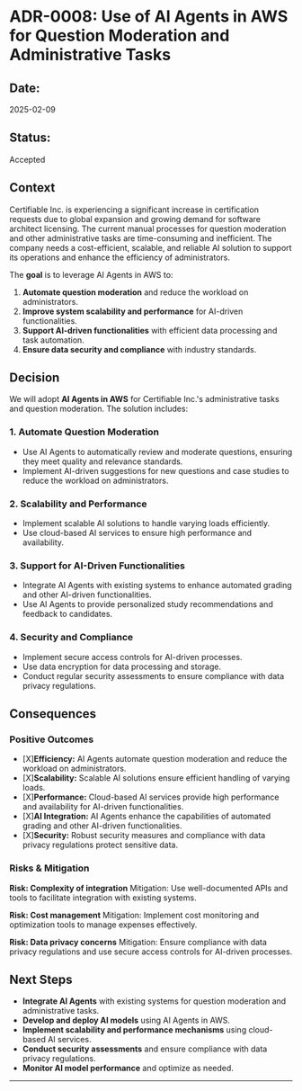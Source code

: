 # **ADR-0008: Use of AI Agents in AWS for Question Moderation and Administrative Tasks**

## **Date:**

2025-02-09

## **Status:**

Accepted

## **Context**

Certifiable Inc. is experiencing a significant increase in certification requests due to global expansion and growing demand for software architect licensing. The current manual processes for question moderation and other administrative tasks are time-consuming and inefficient. The company needs a cost-efficient, scalable, and reliable AI solution to support its operations and enhance the efficiency of administrators.

The **goal** is to leverage AI Agents in AWS to:

1. **Automate question moderation** and reduce the workload on administrators.
2. **Improve system scalability and performance** for AI-driven functionalities.
3. **Support AI-driven functionalities** with efficient data processing and task automation.
4. **Ensure data security and compliance** with industry standards.

## **Decision**

We will adopt **AI Agents in AWS** for Certifiable Inc.'s administrative tasks and question moderation. The solution includes:

### **1. Automate Question Moderation**

- Use AI Agents to automatically review and moderate questions, ensuring they meet quality and relevance standards.
- Implement AI-driven suggestions for new questions and case studies to reduce the workload on administrators.

### **2. Scalability and Performance**

- Implement scalable AI solutions to handle varying loads efficiently.
- Use cloud-based AI services to ensure high performance and availability.

### **3. Support for AI-Driven Functionalities**

- Integrate AI Agents with existing systems to enhance automated grading and other AI-driven functionalities.
- Use AI Agents to provide personalized study recommendations and feedback to candidates.

### **4. Security and Compliance**

- Implement secure access controls for AI-driven processes.
- Use data encryption for data processing and storage.
- Conduct regular security assessments to ensure compliance with data privacy regulations.

## **Consequences**

### **Positive Outcomes**

* [X]**Efficiency:** AI Agents automate question moderation and reduce the workload on administrators.
* [X]**Scalability:** Scalable AI solutions ensure efficient handling of varying loads.
* [X]**Performance:** Cloud-based AI services provide high performance and availability for AI-driven functionalities.
* [X]**AI Integration:** AI Agents enhance the capabilities of automated grading and other AI-driven functionalities.
* [X]**Security:** Robust security measures and compliance with data privacy regulations protect sensitive data.

### **Risks & Mitigation**

**Risk: Complexity of integration**
Mitigation: Use well-documented APIs and tools to facilitate integration with existing systems.

**Risk: Cost management**
Mitigation: Implement cost monitoring and optimization tools to manage expenses effectively.

**Risk: Data privacy concerns**
Mitigation: Ensure compliance with data privacy regulations and use secure access controls for AI-driven processes.

## **Next Steps**

- **Integrate AI Agents** with existing systems for question moderation and administrative tasks.
- **Develop and deploy AI models** using AI Agents in AWS.
- **Implement scalability and performance mechanisms** using cloud-based AI services.
- **Conduct security assessments** and ensure compliance with data privacy regulations.
- **Monitor AI model performance** and optimize as needed.

---